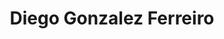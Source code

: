 ---
title: Diego Gonzalez Ferreiro
organization: United Nations Global Service Center (UNGSC)
talk: "Mapping for Peace: Unite Maps initiative challenges"
permalink: /speakers/#diego-gonzalez-ferreiro
---